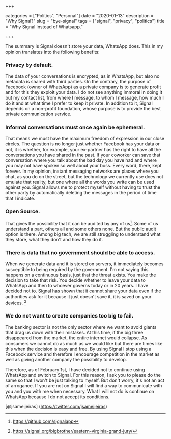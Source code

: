 +++ 

categories = ["Politics", "Personal"]
date = "2020-01-13"
description = "Why Signal?"
slug = "bye-signal"
tags = ["signal", "privacy", "politics"]
title = "Why Signal instead of Whatsapp."

+++

The summary is Signal doesn't store your data, WhatsApp does. This in my opinion translates into the following benefits:

### Privacy by default.

 The data of your conversations is encrypted, as in WhatsApp, but also no metadata is shared with third parties. On the contrary, the purpose of Facebook (owner of WhatsApp) as a private company is to generate profit and for this they exploit your data. I do not see anything immoral in doing it but my contact list, from where I message, to whom I message, how much I do it and at what time I prefer to keep it private. In addition to it, Signal depends on a non-profit foundation, whose purpose is to provide the best private communication service.

### Informal conversations must once again be ephemeral.

That means we must have the maximum freedom of expression in our close circles. The question is no longer just whether Facebook has your data or not, it is whether, for example, your ex-partner has the right to have all the conversations you have shared in the past. If your coworker can save that conversation where you talk about the bad day you have had and where you may not have spoken so well about your boss. Every word, there, kept forever. In my opinion, instant messaging networks are places where you chat, as you do on the street, but the technology we currently use does not emulate that reality, but one where all the words you write can be used against you. Signal allows me to protect myself without having to trust the other party by automatically deleting the messages in the period of time that I indicate.

### Open Source.

 That gives the possibility that it can be audited by any of us[^1]. Some of us understand a part, others all and some others none. But the public audit option is there. Among big tech, we are still struggling to understand what they store, what they don't and how they do it.

### There is data that no government should be able to access.

When we generate data and it is stored on servers, it immediately becomes susceptible to being required by the government. I'm not saying this happens on a continuous basis, just that the threat exists. You make the decision to take that risk. You decide whether to leave your data to WhatsApp and then to whoever governs today or in 20 years. I have decided not to. Signal has shown that it cannot share your data even if the authorities ask for it because it just doesn't save it, it is saved on your devices. [^2]

### We do not want to create companies too big to fail.

The banking sector is not the only sector where we want to avoid giants that drag us down with their mistakes. At this time, if the big three disappeared from the market, the entire internet would collapse. As consumers we cannot do as much as we would like but there are times like this when the decision is easy and free. By using Signal I stop using a Facebook service and therefore I encourage competition in the market as well as giving another company the possibility to develop.

Therefore, as of February 1st, I have decided not to continue using WhatsApp and switch to Signal. For this reason, I ask you to please do the same so that I won't be just talking to myself. But don't worry, it's not an act of arrogance. If you are not on Signal I will find a way to communicate with you and you with me when necessary. What I will not do is continue on WhatsApp because I do not accept its conditions.

[@jsameijeiras] (https://twitter.com/jsameijeiras)


[^1]: https://github.com/signalapp
[^2]: https://signal.org/bigbrother/eastern-virginia-grand-jury/
